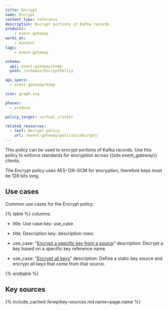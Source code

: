```yaml
---
title: Encrypt
name: Encrypt
content_type: reference
description: Encrypt portions of Kafka records
products:
    - event-gateway
works_on:
    - konnect
tags:
    - event-gateway

schema:
  api: event-gateway/knep
  path: /schemas/EncryptPolicy

api_specs:
  - event-gateway/knep

icon: graph.svg

phases:
  - produce

policy_target: virtual_cluster

related_resources:
  - text: Decrypt policy
    url: /event-gateway/policies/decrypt/
---
```


This policy can be used to encrypt portions of Kafka records.
Use this policy to enforce standards for encryption across {{site.event_gateway}} clients.

The Encrypt policy uses AES-128-GCM for encryption, therefore keys must be 128 bits long.

## Use cases

Common use cases for the Encrypt policy:

<!--vale off-->
{% table %}
columns:
  - title: Use case
    key: use_case
  - title: Description
    key: description
rows:
  - use_case: "[Encrypt a specific key from a source](/event-gateway/policies/encrypt/examples/encrypt-a-key/)"
    description: Decrypt a key based on a specific key reference name.

  - use_case: "[Encrypt all keys](/event-gateway/policies/encrypt/examples/encrypt-everything/)"
    description: Define a static key source and encrypt all keys that come from that source.

{% endtable %}
<!--vale on-->

## Key sources

{% include_cached /knep/key-sources.md name=page.name %}
